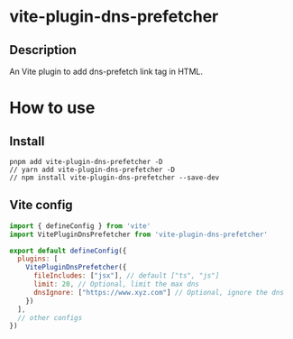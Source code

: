 # vite-plugin-dns-prefetcher

## Description
An Vite plugin to add dns-prefetch link tag in HTML.

# How to use

## Install

```shell
pnpm add vite-plugin-dns-prefetcher -D
// yarn add vite-plugin-dns-prefetcher -D
// npm install vite-plugin-dns-prefetcher --save-dev
```

## Vite config
```js
import { defineConfig } from 'vite'
import VitePluginDnsPrefetcher from 'vite-plugin-dns-prefetcher'

export default defineConfig({
  plugins: [
    VitePluginDnsPrefetcher({
      fileIncludes: ["jsx"], // default ["ts", "js"]
      limit: 20, // Optional, limit the max dns
      dnsIgnore: ["https://www.xyz.com"] // Optional, ignore the dns
    })
  ],
  // other configs
})
```
